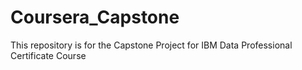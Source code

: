 # Coursera_Capstone
This repository is for the Capstone Project for IBM Data Professional Certificate Course
